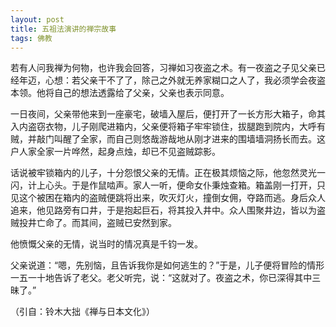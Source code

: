 ```yaml
--- 
layout: post
title: 五祖法演讲的禅宗故事
tags: 佛教
---
```


若有人问我禅为何物，也许我会回答，习禅如习夜盗之术。有一夜盗之子见父亲已经年迈，心想：若父亲干不了了，除己之外就无养家糊口之人了，我必须学会夜盗本领。他将自己的想法透露给了父亲，父亲也表示同意。

一日夜间，父亲带他来到一座豪宅，破墙入屋后，便打开了一长方形大箱子，命其入内盗窃衣物，儿子刚爬进箱内，父亲便将箱子牢牢锁住，拔腿跑到院内，大呼有贼，并敲门叫醒了全家，而自己则悠哉游哉地从刚才进来的围墙墙洞扬长而去。这户人家全家一片哗然，起身点烛，却已不见盗贼踪影。

话说被牢锁箱内的儿子，十分怨恨父亲的无情。正在极其烦恼之际，他忽然灵光一闪，计上心头。于是作鼠啮声。家人一听，便命女仆秉烛查箱。箱盖刚一打开，只见这个被困在箱内的盗贼便跳将出来，吹灭灯火，撞倒女佣，夺路而逃。身后众人追来，他见路旁有口井，于是抱起巨石，将其投入井中。众人围聚井边，皆以为盗贼投井亡命了。而其间，盗贼已安然到家。

他愤慨父亲的无情，说当时的情况真是千钧一发。

父亲说道：“嗯，先别恼，且告诉我你是如何逃生的？”于是，儿子便将冒险的情形一五一十地告诉了老父。老父听完，说：“这就对了。夜盗之术，你已深得其中三昧了。”

（引自：铃木大拙《禅与日本文化》）